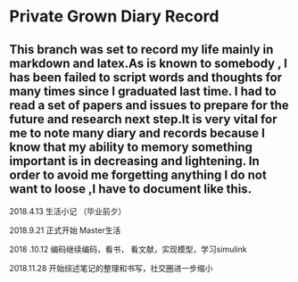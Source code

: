 # Private Grown Diary Record

## This branch was set to record my life mainly in markdown and latex.As is known to somebody , I has been failed to script words and  thoughts for many times since  I graduated last time. I had to read a set of papers and issues to prepare for the future and research next step.It is very vital for me to note many diary and records because I know that my ability to memory something important is in decreasing and lightening. In order to avoid me forgetting anything I do not want to loose ,I have to document like this.



 

2018.4.13 生活小记 （毕业前夕）

2018.9.21 正式开始  Master生活

2018 .10.12 编码继续编码，看书， 看文献，实现模型，学习simulink 

2018.11.28  开始综述笔记的整理和书写，社交圈进一步缩小



